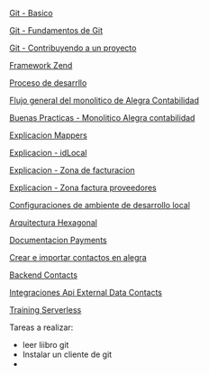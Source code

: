 [Git - Basico](https://git-scm.com/book/es/v2/Inicio---Sobre-el-Control-de-Versiones-Acerca-del-Control-de-Versiones)

[Git - Fundamentos de Git](https://git-scm.com/book/es/v2/Fundamentos-de-Git-Obteniendo-un-repositorio-Git)

[Git - Contribuyendo a un proyecto](https://git-scm.com/book/es/v2/Git-en-entornos-distribuidos-Contribuyendo-a-un-Proyecto)

[Framework Zend](https://framework.zend.com/manual/1.12/en/learning.quickstart.html)

[Proceso de desarrllo](https://alegraweb.atlassian.net/wiki/spaces/XYZ/pages/2092138522/Proceso+de+desarrollo+pruebas+y+deploy+Alegra+Web)

[Flujo general del monolitico de Alegra Contabilidad](https://alegraweb.atlassian.net/wiki/spaces/XYZ/pages/2731343873/Explicaci+n+general+de+flujo+del+monol+tico+de+Alegra+Contabilidad)

[Buenas Practicas - Monolitico Alegra contabilidad](https://alegraweb.atlassian.net/wiki/spaces/XYZ/pages/45416458/Buenas+pr+cticas+monol+tico+Alegra+Contabilidad+Alegra+Web+Webapp)


[Explicacion Mappers](https://www.youtube.com/watch?v=mBDKfVFdzvQ)


[Explicacion - idLocal](https://www.youtube.com/watch?v=si5aZxUsWLE)


[Explicacion - Zona de facturacion](https://www.youtube.com/watch?v=1V0uUIKOCLc)


[Explicacion - Zona factura proveedores](https://www.youtube.com/watch?v=Sawjk0gXqLo)

[Configuraciones de ambiente de desarrollo local](https://alegraweb.atlassian.net/wiki/spaces/XYZ/pages/1012236696/Configuraci+n+de+ambiente+de+desarrollo+local+-+Monol+tico+app+web)

[Arquitectura Hexagonal](https://www.happycoders.eu/software-craftsmanship/hexagonal-architecture/)

[Documentacion Payments](https://alegraweb.atlassian.net/wiki/spaces/XYZ/pages/2704867377/TMD-INT+-+Integraci+n+con+proveedores+de+pagos+externos)

[Crear e importar contactos en alegra](https://ayuda.alegra.com/es/c%C3%B3mo-crear-o-importar-clientes-y-o-proveedores-en-alegra-versi%C3%B3n-internacional)

[Backend Contacts](https://alegraweb.atlassian.net/wiki/spaces/XYZ/pages/2467135489/Backend+contacts)

[Integraciones Api External Data Contacts](https://alegraweb.atlassian.net/wiki/spaces/XYZ/pages/2636120065/Integraciones+api-external-data-contacts)

[Training Serverless](https://app.asana.com/0/project-templates/1202510377390350/list)

Tareas a realizar: 
- leer liibro git
- Instalar un cliente de git
- 